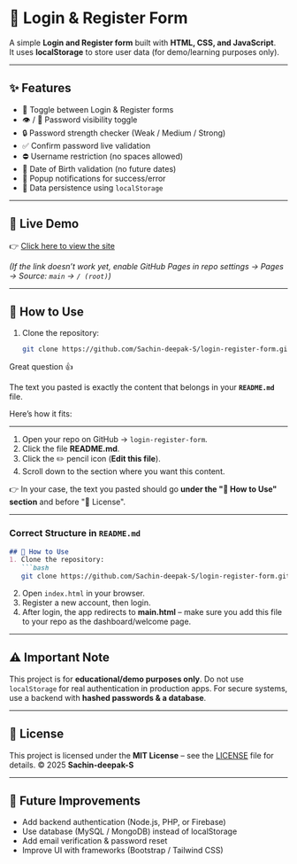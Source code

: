 # 🔐 Login & Register Form

A simple **Login and Register form** built with **HTML, CSS, and JavaScript**.  
It uses **localStorage** to store user data (for demo/learning purposes only).

---

## ✨ Features
- 🔄 Toggle between Login & Register forms
- 👁 / 🙈 Password visibility toggle
- 🔒 Password strength checker (Weak / Medium / Strong)
- ✅ Confirm password live validation
- ⛔ Username restriction (no spaces allowed)
- 📅 Date of Birth validation (no future dates)
- 🎉 Popup notifications for success/error
- 💾 Data persistence using `localStorage`

---

## 🚀 Live Demo
👉 [Click here to view the site](https://sachin-deepak-s.github.io/login-register-form/)  

*(If the link doesn’t work yet, enable GitHub Pages in repo settings → Pages → Source: `main` → `/ (root)`)*

---

## 📂 How to Use
1. Clone the repository:
   ```bash
   git clone https://github.com/Sachin-deepak-S/login-register-form.git
Great question 👍

The text you pasted is exactly the content that belongs in your **`README.md`** file.

Here’s how it fits:

---

1. Open your repo on GitHub → `login-register-form`.
2. Click the file **README.md**.
3. Click the ✏️ pencil icon (**Edit this file**).
4. Scroll down to the section where you want this content.

👉 In your case, the text you pasted should go **under the "📂 How to Use" section** and before "📜 License".

---

### Correct Structure in `README.md`

````markdown
## 📂 How to Use
1. Clone the repository:
   ```bash
   git clone https://github.com/Sachin-deepak-S/login-register-form.git
````

2. Open `index.html` in your browser.
3. Register a new account, then login.
4. After login, the app redirects to **main.html** – make sure you add this file to your repo as the dashboard/welcome page.

---

## ⚠️ Important Note

This project is for **educational/demo purposes only**.
Do not use `localStorage` for real authentication in production apps.
For secure systems, use a backend with **hashed passwords & a database**.

---

## 📜 License

This project is licensed under the **MIT License** – see the [LICENSE](./LICENSE) file for details.
© 2025 **Sachin-deepak-S**

---

## 🌟 Future Improvements

* Add backend authentication (Node.js, PHP, or Firebase)
* Use database (MySQL / MongoDB) instead of localStorage
* Add email verification & password reset
* Improve UI with frameworks (Bootstrap / Tailwind CSS)


```
